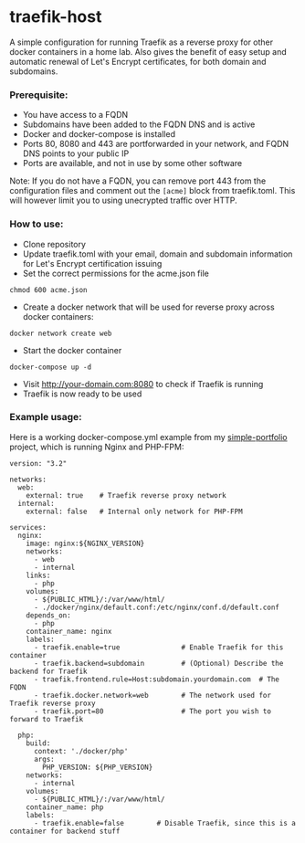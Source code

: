 # traefik-host
A simple configuration for running Traefik as a reverse proxy for other docker containers in a home lab. 
Also gives the benefit of easy setup and automatic renewal of Let's Encrypt certificates, for both domain and subdomains.


### Prerequisite:
- You have access to a FQDN
- Subdomains have been added to the FQDN DNS and is active
- Docker and docker-compose is installed
- Ports 80, 8080 and 443 are portforwarded in your network, and FQDN DNS points to your public IP
- Ports are available, and not in use by some other software

Note: If you do not have a FQDN, you can remove port 443 from the configuration files and comment out the `[acme]` block from traefik.toml. This will however limit you to using unecrypted traffic over HTTP.

### How to use:
- Clone repository
- Update traefik.toml with your email, domain and subdomain information for Let's Encrypt certification issuing
- Set the correct permissions for the acme.json file
```
chmod 600 acme.json
```
- Create a docker network that will be used for reverse proxy across docker containers:
```
docker network create web
```
- Start the docker container
```
docker-compose up -d
```
- Visit http://your-domain.com:8080 to check if Traefik is running
- Traefik is now ready to be used 


### Example usage:
Here is a working docker-compose.yml example from my [simple-portfolio](https://github.com/frealmyr/simple-portfolio) project, which is running Nginx and PHP-FPM:
```
version: "3.2"                                                                                                                                                                                                 
                                                                                                                                                                                                               
networks:                                                                                                                                                                                                      
  web:                                                                                                                                                                                                         
    external: true    # Traefik reverse proxy network                                                                                                                                                                                           
  internal:                                                                                                                                                                                                    
    external: false   # Internal only network for PHP-FPM                                                                                                                                                                                      
                                                                                                                                                                                                               
services:                                                                                                                                                                                                                                                                                                                                                                                                      
  nginx:                                                                                                                                                                                                       
    image: nginx:${NGINX_VERSION}                                                                                                                                                                              
    networks:                                                                                                                                                                                                  
      - web                                                                                                                                                                                                    
      - internal                                                                                                                                                                                               
    links:                                                                                                                                                                                                     
      - php                                                                                                                                                                                                    
    volumes:                                                                                                                                                                                                   
      - ${PUBLIC_HTML}/:/var/www/html/                                                                                                                                                                         
      - ./docker/nginx/default.conf:/etc/nginx/conf.d/default.conf                                                                                                                                             
    depends_on:                                                                                                                                                                                                
      - php                                                                                                                                                                            
    container_name: nginx                                                                                                                                                                                  
    labels:                                                                                                                                                                                                    
      - traefik.enable=true               # Enable Traefik for this container                                                                                                                                                                                    
      - traefik.backend=subdomain         # (Optional) Describe the backend for Traefik                                                                                                                                                                          
      - traefik.frontend.rule=Host:subdomain.yourdomain.com  # The FQDN                                                                                                                                                         
      - traefik.docker.network=web        # The network used for Traefik reverse proxy                                                                                                                                                                           
      - traefik.port=80                   # The port you wish to forward to Traefik                                                                                                                                                                           
                                                                                                                                                                                                                                                                                                                                                                                                       
  php:                                                                                                                                                                                                         
    build:                                                                                                                                                                                                     
      context: './docker/php'                                                                                                                                                                                  
      args:                                                                                                                                                                                                    
        PHP_VERSION: ${PHP_VERSION}
    networks:
      - internal
    volumes:
      - ${PUBLIC_HTML}/:/var/www/html/
    container_name: php
    labels:
      - traefik.enable=false        # Disable Traefik, since this is a container for backend stuff
